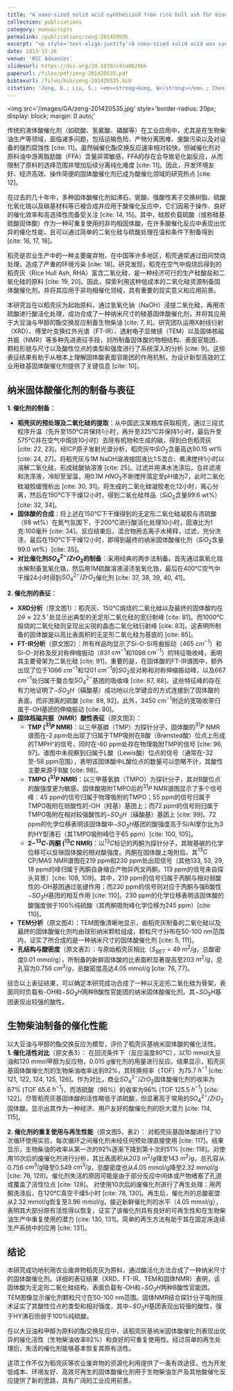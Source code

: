 ```yaml
---
title: "A nano-sized solid acid synthesized from rice hull ash for biodiesel production"
collection: publications
category: manuscripts
permalink: /publications/zeng-201420535
excerpt: "<p style='text-align:justify'>A nano-sized solid acid was synthesized from rice hull ash by acid activation. The solid acid was characterized by XRD, FT-IR, TEM and solid-state NMR spectroscopy. The characterization results show that the solid acid is amorphous silica with –OH and –SO3H functional acid groups. The TEM images show that the particle size range of the solid acid catalyst is 50–100 nm. In addition, the catalytic results indicate that the solid acid exhibits excellent activity and recyclability for the transesterification reaction of soybean oil with methanol, suggesting promising industrial applications in biodiesel production.</p><img src='/images/GA/zeng-201420535.jpg' style='width: 400px; border-radius: 20px; display: block; margin: 0 auto;'>"
date: 2013-12-26
venue: 'RSC Advances'
slidesurl: https://doi.org/10.1039/c4ra00266k
paperurl: /files/pdf/zeng-201420535.pdf
bibtexurl: /files/bib/zeng-201420535.bib
citation: 'Zeng, D.; Liu, S.; <em><strong>Gong, W</strong></em>.; Chen, H.; Wang, G. A Nano-Sized Solid Acid Synthesized from Rice Hull Ash for Biodiesel Production. <em>RSC Adv.</em> <strong>2014</strong>, <em>4</em> (39), 20535&ndash;20539. https://doi.org/10.1039/C4RA00266K.'
---
```



<img src='/images/GA/zeng-201420535.jpg' style='border-radius: 20px; display: block; margin: 0 auto;'


传统的液体酸催化剂（如硫酸、氢氟酸、磷酸等）在工业应用中，尤其是在生物柴油生产等领域，面临诸多问题，包括运输危险、产物分离困难、废酸污染以及对设备的强烈腐蚀性 [cite: 11]。虽然碱催化酯交换反应速率相对较快，但碱催化剂对原料油中游离脂肪酸（FFA）含量非常敏感，FFA的存在会导致皂化副反应，从而限制了原料的选择范围并增加后续分离纯化难度 [cite: 11]。因此，开发环境友好、经济高效、操作简便的固体酸催化剂已成为酸催化领域的研究热点 [cite: 12]。

在过去的几十年中，多种固体酸催化剂如沸石、铌酸、强酸性离子交换树脂、硫酸化氧化锆以及碳基材料等已被合成并应用于酸催化反应中，它们因易于操作、良好的催化效率和高选择性而备受关注 [cite: 14, 15]。其中，硅胶负载硫酸（或称硅基硫酸固体酸）作为一种可重复使用的非均相固体酸，在许多酸催化反应中表现出优异的催化性能，且可以通过简单的二氧化硅与硫酸处理在温和条件下制备得到 [cite: 16, 17, 18]。

稻壳是农业生产中的一种主要废弃物，在中国等许多地区，稻壳通常通过田间焚烧处理，造成了严重的环境污染 [cite: 18]。研究发现，稻壳在空气中煅烧后得到的稻壳灰（Rice Hull Ash, RHA）富含二氧化硅，是一种经济可行的生产硅酸盐和二氧化硅的原料 [cite: 19, 20]。因此，探索利用这种低成本的二氧化硅资源制备固体酸催化剂，并将其应用于非均相催化领域，具有重要的现实意义和应用前景。

本研究旨在以稻壳灰为起始原料，通过氢氧化钠（NaOH）浸提二氧化硅，再用浓硫酸进行酸活化处理，成功合成了一种纳米尺寸的硅基固体酸催化剂，并将其应用于大豆油与甲醇的酯交换反应制备生物柴油 [cite: 7, 8]。研究团队运用X射线衍射（XRD）、傅里叶变换红外光谱（FT-IR）、透射电子显微镜（TEM）以及固体核磁共振（NMR）等多种先进表征手段，对所制备固体酸的物相结构、表面官能团、颗粒形貌与尺寸以及酸性位点的类型和强度进行了系统深入的分析 [cite: 9]。这些表征结果有助于从根本上理解固体酸表面官能团的作用机制，为设计新型高效的工业用硅基固体酸催化剂提供了关键信息 [cite: 10]。

## 纳米固体酸催化剂的制备与表征

**1. 催化剂的制备**：
* **稻壳灰的预处理及二氧化硅的提取**：从中国武汉某粮库获取稻壳，通过三段式程序升温（先升至150℃并保持1小时，再升至325℃并保持1小时，最后升至575℃并在空气中煅烧10小时）去除有机物和生成的碳，得到白色稻壳灰 [cite: 22, 23]。经ICP原子发射光谱分析，稻壳灰中$SiO_2$含量高达90.15 wt% [cite: 24, 27]。将稻壳灰与1M NaOH溶液按固液比1:5混合，煮沸搅拌1小时以溶解二氧化硅，形成硅酸钠溶液 [cite: 25]。过滤并用沸水洗涤后，合并滤液和洗涤液，冷却至室温，用0.1M $HNO_3$不断搅拌滴定至pH值为7，此时二氧化硅凝胶缓慢析出 [cite: 30, 31]。将生成的二氧化硅凝胶老化12小时，离心分离，然后在150℃下干燥12小时，得到二氧化硅样品（$SiO_2$含量99.6 wt%）[cite: 32, 34]。
* **固体酸的合成**：将上述在150℃下干燥得到的无定形二氧化硅凝胶与浓硫酸（98 wt%）在氮气氛围下，于200℃进行酸活化处理10小时，固液比为1克:100毫升 [cite: 34]。反应结束后，混合物用去离子水稀释，过滤，充分洗涤，最后在150℃下干燥12小时，即得到最终的纳米固体酸催化剂（$SiO_2$含量99.0 wt%）[cite: 35]。
* **对比催化剂$SO_4^{2-}/ZrO_2$的制备**：采用经典的两步法制备。首先通过氯氧化锆水解制备氢氧化锆，然后用1M硫酸溶液浸渍氢氧化锆，最后在400℃空气中干燥24小时得到$SO_4^{2-}/ZrO_2$催化剂 [cite: 37, 38, 39, 40, 41]。

**2. 催化剂的表征**：
* **XRD分析**（原文图1）：稻壳灰、150℃煅烧的二氧化硅以及最终的固体酸均在$2\theta \approx 22.5^\circ$处显示出典型的无定形二氧化硅的宽衍射峰 [cite: 81]。而1000℃煅烧的二氧化硅则呈现出尖锐的晶态二氧化硅衍射峰 [cite: 83]。这表明所制备的固体酸是以高比表面积的无定形二氧化硅为基底的 [cite: 85]。
* **FT-IR分析**（原文图2）：所有样品均显示了Si-O-Si弯曲振动（465 $cm^{-1}$）和Si-O-对称及反对称伸缩振动（831 $cm^{-1}$和1098 $cm^{-1}$）的特征吸收峰，表明其主要骨架为二氧化硅 [cite: 91]。重要的是，在固体酸的FT-IR谱图中，额外出现了位于1066 $cm^{-1}$和1201 $cm^{-1}$的$SO_2$反对称和对称伸缩振动峰，以及667 $cm^{-1}$处归属于螯合型$SO_4^{2-}$基团的吸收峰 [cite: 87, 88]。这些特征峰的存在有力地证明了$-SO_3H$（磺酸基）成功地以化学键合的方式连接到了固体酸的表面，而非游离的硫酸 [cite: 89, 92]。此外，3450 $cm^{-1}$附近的宽吸收带归属于-OH基团的伸缩振动 [cite: 90]。
* **固体核磁共振（NMR）酸性表征**（原文图3）：
    * **TMP ($^{31}P$ NMR)**：以三甲基膦（TMP）为探针分子，固体酸的$^{31}P$ NMR谱图在-2 ppm处出现了归属于TMP吸附在B酸（Brønsted酸）位点上形成的TMPH⁺的信号，同时在-60 ppm处存在物理吸附TMP的信号 [cite: 96, 97]。谱图中未观察到归属于L酸（Lewis酸）位点的信号（通常在-32至-58 ppm范围），表明该固体酸中L酸位点的数量可以忽略不计，其酸性主要来源于B酸 [cite: 98]。
    * **TMPO ($^{31}P$ NMR)**：以三甲基氧膦（TMPO）为探针分子，其对B酸位点的酸强度更为敏感。固体酸吸附TMPO后的$^{31}P$ NMR谱图显示了多个信号峰：45 ppm的信号归属于物理吸附的TMPO；55 ppm的信号归属于TMPO吸附在弱酸性的-OH（羟基）基团上；而72 ppm的信号则归属于TMPO吸附在相对较强酸性的$-SO_3H$（磺酸基）基团上 [cite: 99]。72 ppm的化学位移表明该固体酸中$-SO_3H$基团的酸强度高于Si/Al摩尔比为3的HY型沸石（其TMPO吸附峰位于65 ppm）[cite: 100, 105]。
    * **$2-^{13}C$-丙酮 ($^{13}C$ NMR)**：以$^{13}C$标记的丙酮为探针分子，其羰基碳的化学位移可以反映固体酸的相对酸强度。丙酮在固体酸上吸附后，其$^{13}C$ CP/MAS NMR谱图在219 ppm和230 ppm处出现信号（其他133, 53, 29, 18 ppm的峰归属于丙酮自身缩合产物异丙叉丙酮，113 ppm的信号来自探头背景）[cite: 108, 109]。其中，219 ppm的信号归属于丙酮与相对弱酸性的-OH基团通过氢键作用；而230 ppm的信号则对应于丙酮与强B酸性$-SO_3H$基团的相互作用 [cite: 110]。230 ppm的化学位移表明该固体酸的酸强度弱于100%纯硫酸（其丙酮吸附峰化学位移为245 ppm）[cite: 110]。
* **TEM分析**（原文图4）：TEM图像清晰地显示，由稻壳灰制备的二氧化硅以及最终的固体酸催化剂均由球形纳米颗粒组成，颗粒尺寸分布在50-100 nm范围内，证实了所合成的是一种纳米尺寸的固体酸催化剂 [cite: 5, 111]。
* **孔结构与酸密度**（原文表2）：与原始稻壳灰相比（$S_{BET}$ = 49 $m^2/g$，总酸密度0.01 mmol/g），所制备的新鲜固体酸的比表面积显著提高至203 $m^2/g$，总孔容为0.756 $cm^3/g$，总酸密度高达4.05 mmol/g [cite: 76, 77]。

综合以上表征结果，可以确定本研究成功合成了一种以无定形二氧化硅为骨架，表面同时负载有-OH和$-SO_3H$两种B酸性官能团的纳米固体酸催化剂。其$-SO_3H$基团表现出较强的酸性。

## 生物柴油制备的催化性能

以大豆油与甲醇的酯交换反应为模型，评价了稻壳灰基纳米固体酸的催化活性。
**1. 催化活性对比**（原文表3）：
在回流条件下（反应温度80℃），以10 mmol大豆油和120 mmol甲醇为反应物，0.015 g催化剂的用量进行反应。结果显示，稻壳灰基固体酸催化剂的生物柴油收率达到92%，其转换频率（TOF）为75.7 $h^{-1}$ [cite: 121, 122, 124, 125, 126]。作为对比，商业$SO_4^{2-}/ZrO_2$固体酸催化剂的收率为87% (TOF 65.6 $h^{-1}$)，而浓硫酸（98%）的收率为96% (TOF 125.5 $h^{-1}$) [cite: 122]。尽管稻壳灰基固体酸的活性略低于浓硫酸，但显著高于常用的$SO_4^{2-}/ZrO_2$固体酸，显示出其作为一种经济、用户友好的酸催化剂的巨大潜力 [cite: 114, 115]。

**2. 催化剂的重复使用与再生性能**（原文图5，表2）：
对稻壳灰基固体酸进行了10次循环使用实验，每次循环之间催化剂未经任何预处理直接使用 [cite: 117]。结果显示，生物柴油的收率从第一次的92%逐渐下降到第十次的51% [cite: 118]。对使用10次后的废催化剂进行分析，其比表面积从203 $m^2/g$降至143 $m^2/g$，总孔容从0.756 $cm^3/g$降至0.549 $cm^3/g$，总酸密度也从4.05 mmol/g降至2.32 mmol/g [cite: 76, 128]。催化剂失活的原因可能是由于部分反应中间体或产物堵塞了孔道或覆盖了活性位点 [cite: 128]。
对使用10次后的废催化剂进行了再生处理：用丙酮洗涤后，在120℃真空干燥5小时 [cite: 78, 130]。再生后，催化剂的总酸密度从2.32 mmol/g恢复至3.96 mmol/g，接近新鲜催化剂的水平（4.05 mmol/g），表明其大部分原有活性得以恢复，证实了该催化剂具有良好的可再生性和在生物柴油生产中重复使用的潜力 [cite: 130, 131]。简单的再生方法有助于其在固定床连续生产系统中的应用 [cite: 131]。

## 结论

本研究成功地利用农业废弃物稻壳灰为原料，通过酸活化方法合成了一种纳米尺寸的固体酸催化剂。详细的表征结果（XRD、FT-IR、TEM和固体NMR）表明，该固体酸为无定形二氧化硅结构，表面负载有-OH和$-SO_3H$两种B酸性官能团。TEM图像显示催化剂颗粒尺寸在50-100 nm范围。固体NMR结合探针分子吸附技术证实了其酸性位点的类型和相对强度，其中$-SO_3H$基团表现出较强的酸性，强于HY沸石但弱于100%纯硫酸。

在以大豆油和甲醇为原料的酯交换反应中，该稻壳灰基纳米固体酸催化剂表现出优异的催化活性（生物柴油收率92%）和良好的可重复使用性。经过简单的再生处理后，失活的催化剂能够基本恢复其原有活性。

这项工作不仅为稻壳灰等农业废弃物的资源化利用提供了一条有效途径，也为开发低成本、环境友好、高效可再生的固体酸催化剂用于生物柴油生产及其他酸催化反应提供了新的思路，具有广阔的工业应用前景。